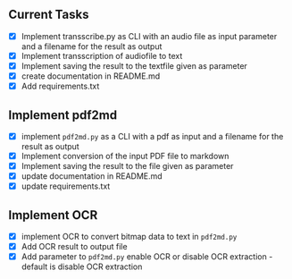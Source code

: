 
## Current Tasks
- [x] Implement transscribe.py as CLI with an audio file as input parameter and a filename for the result as output
- [x] Implement transscription of audiofile to text
- [x] Implement saving the result to the textfile given as parameter
- [x] create documentation in README.md
- [x] Add requirements.txt

## Implement pdf2md
- [x] implement `pdf2md.py` as a CLI with a pdf as input and a filename for the result as output
- [x] Implement conversion of the input PDF file to markdown
- [x] Implement saving the result to the file given as parameter
- [x] update documentation in README.md
- [x] update requirements.txt

## Implement OCR
- [x] implement OCR to convert bitmap data to text in `pdf2md.py`
- [x] Add OCR result to output file
- [x] Add parameter to `pdf2md.py` enable OCR or disable OCR extraction - default is disable OCR extraction
